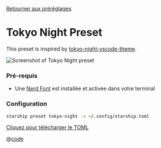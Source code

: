 [Retourner aux préréglages](./README.md#pastel-powerline)

# Tokyo Night Preset

This preset is inspired by [tokyo-night-vscode-theme](https://github.com/enkia/tokyo-night-vscode-theme).

![Screenshot of Tokyo Night preset](/presets/img/tokyo-night.png)

### Pré-requis

- Une [Nerd Font](https://www.nerdfonts.com/) est installée et activée dans votre terminal

### Configuration

```sh
starship preset tokyo-night -o ~/.config/starship.toml
```

[Cliquez pour télécharger le TOML](/presets/toml/tokyo-night.toml)

@[code](../../.vuepress/public/presets/toml/tokyo-night.toml)
